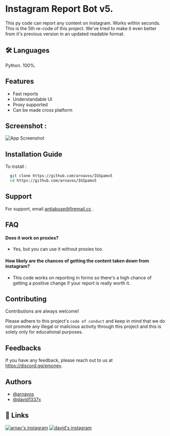 
# Instagram Report Bot v5.

This py code can report any content on Instagram.
Works within seconds.
This is the 5th re-code of this project. We've tried to make it even better from it's previous version in an updated readable format.

## 🛠 Languages
Python. 100%.
## Features

- Fast reports
- Understandable UI
- Proxy supported
- Can be made cross platform


## Screenshot :

![App Screenshot](https://media.discordapp.net/attachments/1111906830633943171/1249474609049501726/image.png?ex=66676f68&is=66661de8&hm=4a57857550b98e0b7eed6dc1d52f2ccb7ba0f4dadbcb4c8901e1620e24a55ce9&=&format=webp&quality=lossless)


## Installation Guide

To install :

```bash
  git clone https://github.com/arnavos/IGSpamv5
  cd https://github.com/arnavos/IGSpamv5
```
    
## Support

For support, email antiabuse@firemail.cc .

## FAQ

#### Does it work on proxies?

- Yes, but you can use it without proxies too.

#### How likely are the chances of getting the content taken down from instagram?

- This code works on reporting in forms so there's a high chance of getting a positive change if your report is really worth it.


## Contributing

Contributions are always welcome!

Please adhere to this project's `code of conduct` and keep in mind that we do not promote any illegal or malicious activity through this project and this is solely only for educational purposes.


## Feedbacks

If you have any feedback, please reach out to us at https://discord.gg/emoney.


## Authors

- [@arnavos](https://www.github.com/arnavos)
- [@david1337x](https://www.github.com/david1337x)


## 🔗 Links
[![arnav's instagram](https://img.shields.io/badge/Instagram-E4405F?style=for-the-badge&logo=instagram&logoColor=white)](https://instagram.com/arnxvfr)
[![david's instagram](https://img.shields.io/badge/Instagram-E4405F?style=for-the-badge&logo=instagram&logoColor=white)](https://instagram.com/_davidoesitbetter)

